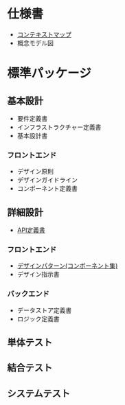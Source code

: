 仕様書
======

* [コンテキストマップ](../contextmap/contextmap.md)
* 概念モデル図

# 標準パッケージ

## 基本設計

* 要件定義書
* インフラストラクチャー定義書
* 基本設計書

### フロントエンド

* デザイン原則
* デザインガイドライン
* コンポーネント定義書

## 詳細設計

* [API定義書](/api-specification/index.html)

### フロントエンド

* [デザインパターン(コンポーネント集)](/storybook/index.html)
* デザイン指示書

### バックエンド

* データストア定義書
* ロジック定義書

## 単体テスト

## 結合テスト

## システムテスト
